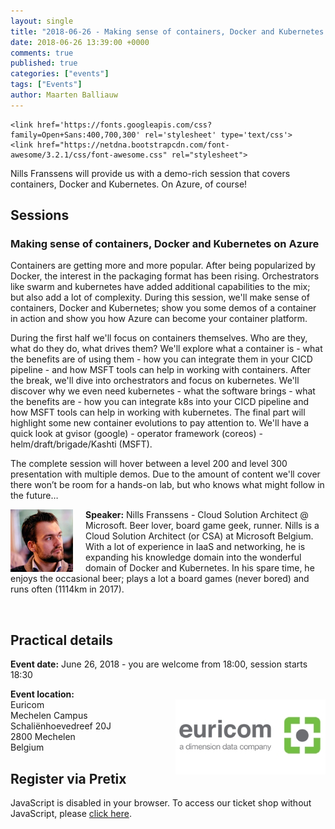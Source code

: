 ```yaml
---
layout: single
title: "2018-06-26 - Making sense of containers, Docker and Kubernetes on Azure"
date: 2018-06-26 13:39:00 +0000
comments: true
published: true
categories: ["events"]
tags: ["Events"]
author: Maarten Balliauw
---
```


    <link href='https://fonts.googleapis.com/css?family=Open+Sans:400,700,300' rel='stylesheet' type='text/css'>
    <link href="https://netdna.bootstrapcdn.com/font-awesome/3.2.1/css/font-awesome.css" rel="stylesheet">

Nills Franssens will provide us with a demo-rich session that covers containers, Docker and Kubernetes. On Azure, of course!

## Sessions

### Making sense of containers, Docker and Kubernetes on Azure
Containers are getting more and more popular. After being popularized by Docker, the interest in the packaging format has been rising. Orchestrators like swarm and kubernetes have added additional capabilities to the mix; but also add a lot of complexity. During this session, we'll make sense of containers, Docker and Kubernetes; show you some demos of a container in action and show you how Azure can become your container platform. 
 
During the first half we'll focus on containers themselves. Who are they, what do they do, what drives them? We'll explore what a container is - what the benefits are of using them - how you can integrate them in your CICD pipeline - and how MSFT tools can help in working with containers.
After the break, we'll dive into orchestrators and focus on kubernetes. We'll discover why we even need kubernetes - what the software brings - what the benefits are - how you can integrate k8s into your CICD pipeline and how MSFT tools can help in working with kubernetes.
The final part will highlight some new container evolutions to pay attention to. We'll have a quick look at gvisor (google) - operator framework (coreos) - helm/draft/brigade/Kashti (MSFT). 
 
The complete session will hover between a level 200 and level 300 presentation with multiple demos. Due to the amount of content we'll cover there won’t be room for a hands-on lab, but who knows what might follow in the future…

<img src="/assets/media/speakers/nills-franssens.jpg" alt="Nills Franssens" align="left" height="100" width="100" style="margin-right: 20px;">**Speaker:** Nills Franssens - Cloud Solution Architect @ Microsoft. Beer lover, board game geek, runner. Nills is a Cloud Solution Architect (or CSA) at Microsoft Belgium. With a lot of experience in IaaS and networking, he is expanding his knowledge domain into the wonderful domain of Docker and Kubernetes. In his spare time, he enjoys the occasional beer; plays a lot a board games (never bored) and runs often (1114km in 2017).

<br />

## Practical details

**Event date:** June 26, 2018 - you are welcome from 18:00, session starts 18:30

**Event location:**<br />
<img width="240" height="120" align="right" alt="" src="/assets/media/sponsors/logo-euricom.jpg">
Euricom<br />
Mechelen Campus<br />
Schaliënhoevedreef 20J<br />
2800 Mechelen<br />
Belgium

## Register via Pretix
<link rel="stylesheet" type="text/css" href="https://pretix.eu/azug/20180626/widget/v1.css">
<script type="text/javascript" src="https://pretix.eu/widget/v1.en.js" async></script>
<pretix-widget event="https://pretix.eu/azug/20180626/"></pretix-widget>
<noscript>
   <div class="pretix-widget">
        <div class="pretix-widget-info-message">
            JavaScript is disabled in your browser. To access our ticket shop without JavaScript, please <a target="_blank" rel="noopener" href="https://pretix.eu/azug/20180626/">click here</a>.
        </div>
    </div>
</noscript>
